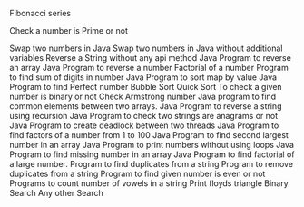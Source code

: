 Fibonacci series

Check a number is Prime or not

Swap two numbers in Java
Swap two numbers in Java without additional variables
Reverse a String without any api method
Java Program to reverse an array
Java Program to reverse a number
Factorial of a number
Program to find sum of digits in number
Java Program to sort map by value
Java Program to find Perfect number
Bubble Sort
Quick Sort
To check a given number is binary or not
Check Armstrong number
Java program to find common elements between two arrays.
Java Program to reverse a string using recursion
Java Program to check two strings are anagrams or not
Java Program to create deadlock between two threads
Java Program to find factors of a number from 1 to 100
Java Program to find second largest number in an array
Java Program to print numbers without using loops
Java Program to find missing number in an array
Java Program to find factorial of a large number.
Program to find duplicates from a string
Program to remove duplicates from a string
Program to find given number is even or not
Programs to count number of vowels in a string
Print floyds triangle
Binary Search
Any other Search
